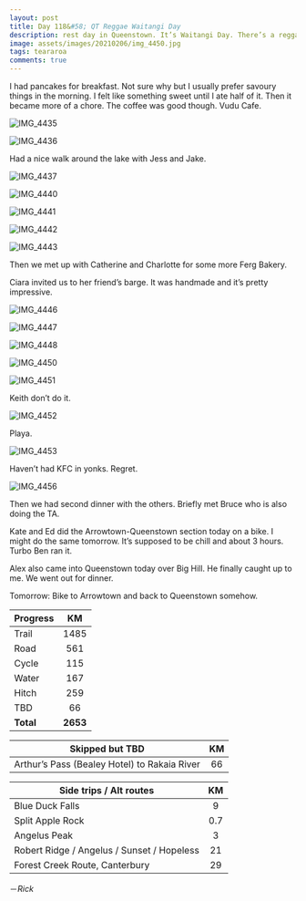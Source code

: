 ```yaml
---
layout: post
title: Day 118&#58; QT Reggae Waitangi Day
description: rest day in Queenstown. It’s Waitangi Day. There’s a reggae party. And much more. 
image: assets/images/20210206/img_4450.jpg
tags: teararoa
comments: true
---
```


I had pancakes for breakfast. Not sure why but I usually prefer savoury things in the morning. I felt like something sweet until I ate half of it. Then it became more of a chore. The coffee was good though. Vudu Cafe. 

![IMG_4435](/assets/images/20210206/img_4435.jpg)

![IMG_4436](/assets/images/20210206/img_4436.jpg)

Had a nice walk around the lake with Jess and Jake. 

![IMG_4437](/assets/images/20210206/img_4437.jpg)

![IMG_4440](/assets/images/20210206/img_4440.jpg)

![IMG_4441](/assets/images/20210206/img_4441.jpg)

![IMG_4442](/assets/images/20210206/img_4442.jpg)

![IMG_4443](/assets/images/20210206/img_4443.jpg)

Then we met up with Catherine and Charlotte for some more Ferg Bakery. 

Ciara invited us to her friend’s barge. It was handmade and it’s pretty impressive. 

![IMG_4446](/assets/images/20210206/img_4446.jpg)

![IMG_4447](/assets/images/20210206/img_4447.jpg)

![IMG_4448](/assets/images/20210206/img_4448.jpg)

![IMG_4450](/assets/images/20210206/img_4450.jpg)

![IMG_4451](/assets/images/20210206/img_4451.jpg)

Keith don’t do it. 

![IMG_4452](/assets/images/20210206/img_4452.jpg)

Playa. 

![IMG_4453](/assets/images/20210206/img_4453.jpg)

Haven’t had KFC in yonks. Regret. 

![IMG_4456](/assets/images/20210206/img_4456.jpg)

Then we had second dinner with the others. Briefly met Bruce who is also doing the TA.

Kate and Ed did the Arrowtown-Queenstown section today on a bike. I might do the same tomorrow. It’s supposed to be chill and about 3 hours. Turbo Ben ran it. 

Alex also came into Queenstown today over Big Hill. He finally caught up to me. We went out for dinner. 

Tomorrow: Bike to Arrowtown and back to Queenstown somehow. 


| Progress | KM |
| ---- |:----:|
| Trail | 1485 |
| Road | 561 |
| Cycle | 115 |
| Water | 167 |
| Hitch | 259 |
| TBD | 66 |
| **Total** | **2653** |

| Skipped but TBD | KM |
| ---- |:----:|
| Arthur’s Pass (Bealey Hotel) to Rakaia River | 66 |

| Side trips / Alt routes | KM |
| ---- |:----:|
| Blue Duck Falls | 9 |
| Split Apple Rock | 0.7 |
| Angelus Peak | 3 |
| Robert Ridge / Angelus / Sunset / Hopeless | 21 |
| Forest Creek Route, Canterbury | 29 |


－_Rick_